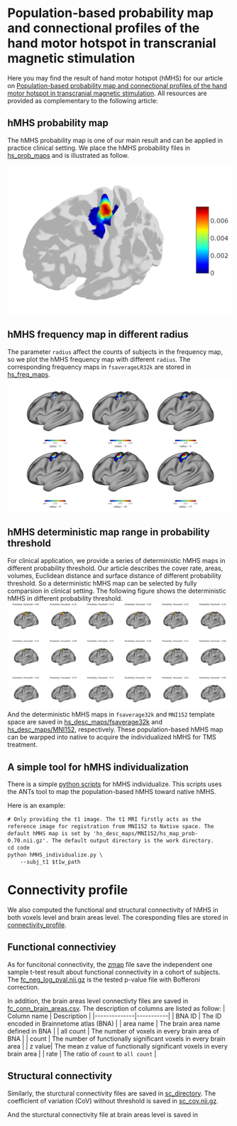 # Population-based probability map and connectional profiles of the hand motor hotspot in transcranial magnetic stimulation 
Here you may find the result of hand motor hotspot (hMHS) for our article on [Population-based probability map and connectional profiles of the hand motor hotspot in transcranial magnetic stimulation](). All resources are provided as complementary to the following article:

## hMHS probability map
The hMHS probability map is one of our main result and can be applied in practice clinical setting. We place the hMHS probability files in [hs_prob_maps](./hs_prob_maps/) and is illustrated as follow. 

![hMHS Probability Map](fig/hs_prob.png)

## hMHS frequency map in different radius
The parameter `radius` affect the counts of subjects in the frequency map, so we plot the hMHS frequency map with different `radius`. The corresponding frequency maps in `fsaverageLR32k` are stored in [hs_freq_maps](./hs_freq_maps/).
![hMHS Frequency Map](/fig/frequency_map.png)


## hMHS deterministic map range in probability threshold
For clinical application, we provide a series of deterministic hMHS maps in different probability threshold. Our article describes the cover rate, areas, volumes, Euclidean distance and surface distance of different probability threshold. So a deterministic hMHS map can be selected by fully comparsion in clinical setting. The following figure shows the deterministic hMHS in different probability threshold. 
![hMHS desc maps](fig/hs_desc_map.png)
And the deterministic hMHS maps in `fsaverage32k` and `MNI152` template space are saved in [hs_desc_maps/fsaverage32k](./hs_desc_maps/fsaverage32k/) and [hs_desc_maps/MNI152](./hs_desc_maps/MNI152/), respectively. These population-based hMHS map can be warpped into native to acquire the individualized hMHS for TMS treatment.

## A simple tool for hMHS individualization
There is a simple [python scripts](./code/hMHS_individualize.py) for hMHS individualize. This scripts uses the ANTs tool to map the population-based hMHS toward native hMHS. 

Here is an example:
```shell
# Only providing the t1 image. The t1 MRI firstly acts as the reference image for registration from MNI152 to Native space. The default hMHS map is set by 'hs_desc_maps/MNI152/hs_map_prob-0.70.nii.gz'. The default output directory is the work directory.
cd code
python hMHS_individualize.py \
    --subj_t1 $t1w_path
```

# Connectivity profile 
We also computed the functional and structural connectivity of hMHS in both voxels level and brain areas level. The coresponding files are stored in [connectivity_profile](./connectivity_profile/).
## Functional connectiviey
As for funcitonal connectivity, the [zmap](./connectivity_profile/fc/) file save the independent one sample t-test result about functional connectivity in a cohort of subjects. The [fc_neg_log_pval.nii.gz](./connectivity_profile/fc/) is the tested p-value file with Bofferoni correction. 

In addition, the brain areas level connectivty files are saved in [fc_conn_brain_areas.csv](./connectivity_profile/fc/). The description of columns are listed as follow:
| Column name         | Description     |
|--------------|-----------|
| BNA ID | The ID encoded in Brainnetome atlas (BNA)    |
| area name     | The brain area name defined in BNA |
| all count | The number of voxels in every brain area of BNA |
| count | The number of functionally significant voxels in every brain area |
| z value| The mean z value of functionally significant voxels in every brain area |
| rate | The ratio of `count` to `all count` |

## Structural connectivity 
Similarly, the sturctural connectivity files are saved in [sc_directory](./connectivity_profile/sc/). The coefficient of variation (CoV) without threshold is saved in [sc_cov.nii.gz](./connectivity_profile/sc/sc_cov.nii.gz). 

And the sturctural connectivity file at brain areas level is saved in 